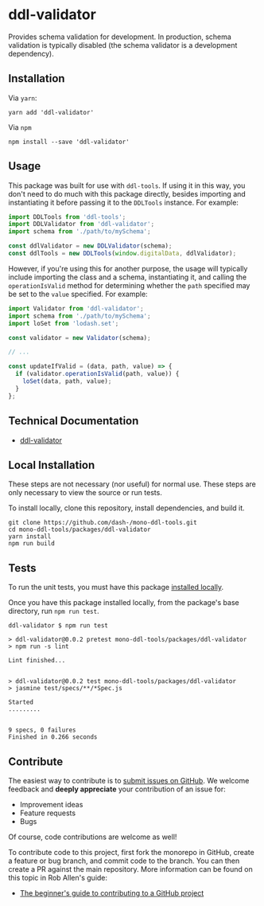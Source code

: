 # ddl-validator

Provides schema validation for development.  In production, schema validation is
typically disabled (the schema validator is a development dependency).


## Installation

Via `yarn`:

```
yarn add 'ddl-validator'
```

Via `npm`

```
npm install --save 'ddl-validator'
```


## Usage

This package was built for use with `ddl-tools`.  If using it in this way, you
don't need to do much with this package directly, besides importing and
instantiating it before passing it to the `DDLTools` instance.  For example:

```js
import DDLTools from 'ddl-tools';
import DDLValidator from 'ddl-validator';
import schema from './path/to/mySchema';

const ddlValidator = new DDLValidator(schema);
const ddlTools = new DDLTools(window.digitalData, ddlValidator);
```

However, if you're using this for another purpose, the usage will typically
include importing the class and a schema, instantiating it, and calling the
`operationIsValid` method for determining whether the `path` specified may be
set to the `value` specified.  For example:

```js
import Validator from 'ddl-validator';
import schema from './path/to/mySchema';
import loSet from 'lodash.set';

const validator = new Validator(schema);

// ...

const updateIfValid = (data, path, value) => {
  if (validator.operationIsValid(path, value)) {
    loSet(data, path, value);
  }
};
```


## Technical Documentation

* [ddl-validator](../../docs/ddl-validator.md)


## Local Installation

These steps are not necessary (nor useful) for normal use.  These steps are only
necessary to view the source or run tests.

To install locally, clone this repository, install dependencies, and build it.

```
git clone https://github.com/dash-/mono-ddl-tools.git
cd mono-ddl-tools/packages/ddl-validator
yarn install
npm run build
```


## Tests

To run the unit tests, you must have this package
[installed locally](#local-installation).

Once you have this package installed locally, from the package's base
directory, run `npm run test`.

```
ddl-validator $ npm run test

> ddl-validator@0.0.2 pretest mono-ddl-tools/packages/ddl-validator
> npm run -s lint

Lint finished...


> ddl-validator@0.0.2 test mono-ddl-tools/packages/ddl-validator
> jasmine test/specs/**/*Spec.js

Started
.........


9 specs, 0 failures
Finished in 0.266 seconds
```


## Contribute

The easiest way to contribute is to
[submit issues on GitHub](https://github.com/dash-/mono-ddl-tools/issues).
We welcome feedback and **deeply appreciate** your contribution of an issue for:

* Improvement ideas
* Feature requests
* Bugs

Of course, code contributions are welcome as well!

To contribute code to this project, first fork the monorepo in GitHub, create
a feature or bug branch, and commit code to the branch.  You can then create a
PR against the main repository.  More information can be found on this topic in
Rob Allen's guide:

* [The beginner's guide to contributing to a GitHub project](https://akrabat.com/the-beginners-guide-to-contributing-to-a-github-project/)


